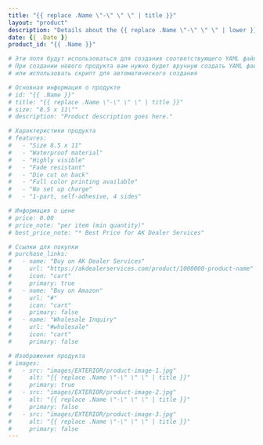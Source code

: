 ```yaml
---
title: "{{ replace .Name \"-\" \" \" | title }}"
layout: "product"
description: "Details about the {{ replace .Name \"-\" \" \" | lower }} product."
date: {{ .Date }}
product_id: "{{ .Name }}"

# Эти поля будут использоваться для создания соответствующего YAML файла в data/products/
# При создании нового продукта вам нужно будет вручную создать YAML файл с этими данными
# или использовать скрипт для автоматического создания

# Основная информация о продукте
# id: "{{ .Name }}"
# title: "{{ replace .Name \"-\" \" \" | title }}"
# size: "8.5 x 11\""
# description: "Product description goes here."

# Характеристики продукта
# features:
#   - "Size 8.5 x 11"
#   - "Waterproof material"
#   - "Highly visible"
#   - "Fade resistant"
#   - "Die cut on back"
#   - "Full color printing available"
#   - "No set up charge"
#   - "1-part, self-adhesive, 4 sides"

# Информация о цене
# price: 0.00
# price_note: "per item (min quantity)"
# best_price_note: "* Best Price for AK Dealer Services"

# Ссылки для покупки
# purchase_links:
#   - name: "Buy on AK Dealer Services"
#     url: "https://akdealerservices.com/product/1000000-product-name"
#     icon: "cart"
#     primary: true
#   - name: "Buy on Amazon"
#     url: "#"
#     icon: "cart"
#     primary: false
#   - name: "Wholesale Inquiry"
#     url: "#wholesale"
#     icon: "cart"
#     primary: false

# Изображения продукта
# images:
#   - src: "images/EXTERIOR/product-image-1.jpg"
#     alt: "{{ replace .Name \"-\" \" \" | title }}"
#     primary: true
#   - src: "images/EXTERIOR/product-image-2.jpg"
#     alt: "{{ replace .Name \"-\" \" \" | title }}"
#     primary: false
#   - src: "images/EXTERIOR/product-image-3.jpg"
#     alt: "{{ replace .Name \"-\" \" \" | title }}"
#     primary: false
---
```

